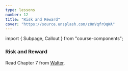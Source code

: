 ```yaml
---
type: lessons
number: 12
title: "Risk and Reward"
cover: "https://source.unsplash.com/z0nVqfrOqWA"
---
```

import { Subpage, Callout } from "course-components";

<Subpage slug="risk-and-reward">

### Risk and Reward

<Callout lead={true} color="alternate">

Read Chapter 7 from [Walter][walter].

</Callout>

[walter]: https://learning.oreilly.com/library/view/designing-for-emotion/9780133052954/

</Subpage>
